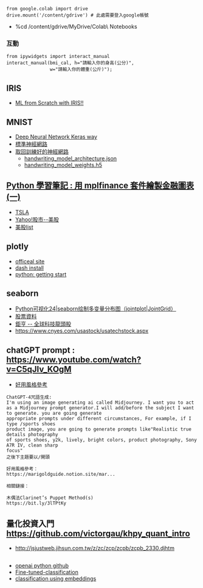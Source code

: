```
from google.colab import drive
drive.mount('/content/gdrive') # 此處需要登入google帳號
```
* %cd /content/gdrive/MyDrive/Colab\ Notebooks
### 互動
```
from ipywidgets import interact_manual
interact_manual(bmi_cal, h="請輸入你的身高(公分)",
                w="請輸入你的體重(公斤)");
```
## IRIS
* [ML from Scratch with IRIS!!](https://www.kaggle.com/code/ash316/ml-from-scratch-with-iris/notebook)
## MNIST
* [Deep Neural Network Keras way](https://www.kaggle.com/code/poonaml/deep-neural-network-keras-way)
* [標準神經網路](https://github.com/jumbokh/csu1112-class/blob/main/notebooks/DeepLearning-Basic/01%20%E6%A8%99%E6%BA%96%E7%9A%84%20Fully%20Connected%20(Dense)%20NN.ipynb)
* [取回訓練好的神經網路](https://github.com/jumbokh/csu1112-class/blob/main/class/01-2%20%E5%8F%96%E5%9B%9E%E4%BD%A0%E8%A8%93%E7%B7%B4%E5%A5%BD%E7%9A%84%E7%A5%9E%E7%B6%93%E7%B6%B2%E8%B7%AF.ipynb)
    * [handwriting_model_architecture.json](https://github.com/yenlung/Deep-Learning-MOOC/blob/master/handwriting_model_architecture.json)
    * [handwriting_model_weights.h5](https://github.com/yenlung/Deep-Learning-MOOC/blob/master/handwriting_model_weights.h5)
## [Python 學習筆記 : 用 mplfinance 套件繪製金融圖表 (一)](https://yhhuang1966.blogspot.com/2022/09/python-mplfinance.html)
* [TSLA](https://github.com/jumbokh/csu1112-class/blob/main/class/TSLA_usStock.ipynb)
* [Yahoo!股市--美股](https://tw.stock.yahoo.com/us-market?rr=16791168036170.9956383413913479)
* [美股list](https://cdn.hsbc.com.tw/content/dam/hsbc/tw/docs/investment/stock-etf-product-list-1009-us-stock.pdf)
## plotly
* [officeal site](https://plotly.com/python/getting-started/)
* [dash install](https://dash.plotly.com/installation?_gl=1*6ugmh6*_ga*MTU5MjExMTY4Ny4xNjc5MTI1MDc0*_ga_6G7EE0JNSC*MTY3OTEyNTA3NC4xLjEuMTY3OTEyNjA3NC4wLjAuMA..)
* [python: getting start](https://github.com/jumbokh/csu1112-class/blob/main/class/getting-started.py)
## seaborn
* [Python可视化24|seaborn绘制多变量分布图（jointplot|JointGrid）](https://zhuanlan.zhihu.com/p/191639730)
* [股票資料](https://github.com/jumbokh/csu1112-class/blob/main/class/06.Python%E8%B3%87%E6%96%99%E5%88%86%E6%9E%90%E6%87%89%E7%94%A8-%E8%82%A1%E7%A5%A8%E5%88%86%E6%9E%90%E5%85%A5%E9%96%80.ipynb)
* [鉅亨 -- 全球科技龍頭股](https://www.cnyes.com/usastock/usatechstock.aspx)
* https://www.cnyes.com/usastock/usatechstock.aspx
## chatGPT prompt : https://www.youtube.com/watch?v=C5qJIv_KOgM
* [好用風格參考](https://marigoldguide.notion.site/marigoldguide/52ac9968a8da4003a825039022561a30?v=a697f852c05840478b8b504da455cfef)
```
ChatGPT-4咒語生成:
I'm using an image generating ai called Midjourney. I want you to act as a Midjourney prompt generator.I will add/before the subject I want to generate. you are going generate
appropriate prompts under different circumstances, For example, if I type /sports shoes
product image, you are going to generate prompts like"Realistic true details photography
of sports shoes, y2k, lively, bright colors, product photography, Sony A7R IV, clean sharp
focus"
之後下主題要以/開頭

好用風格參考：
https://marigoldguide.notion.site/mar...

相關鏈接：

木偶法Clarinet’s Puppet Method(s)
https://bit.ly/3lTPtKy
```
## 量化投資入門 https://github.com/victorgau/khpy_quant_intro
* http://jsjustweb.jihsun.com.tw/z/zc/zcp/zcpb/zcpb_2330.djhtm
##
* [openai python github](https://github.com/openai/openai-python)
* [Fine-tuned-classification](https://github.com/jumbokh/csu1112-class/blob/main/class/openai/Fine-tuned_classification.ipynb)
* [classification using embeddings](https://github.com/jumbokh/csu1112-class/blob/main/class/openai/Classification_using_embeddings.ipynb)
